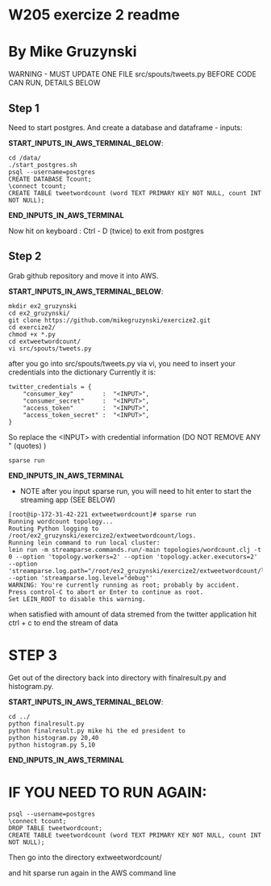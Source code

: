 # W205 exercize 2 readme
# By Mike Gruzynski

WARNING - MUST UPDATE ONE FILE src/spouts/tweets.py BEFORE CODE CAN RUN, DETAILS BELOW

## Step 1
Need to start postgres. And create a database and dataframe - inputs:

__START_INPUTS_IN_AWS_TERMINAL_BELOW__:

```
cd /data/
./start_postgres.sh
psql --username=postgres
CREATE DATABASE Tcount;
\connect tcount;
CREATE TABLE tweetwordcount (word TEXT PRIMARY KEY NOT NULL, count INT NOT NULL);
```
__END_INPUTS_IN_AWS_TERMINAL__

Now hit on keyboard : Ctrl - D (twice) to exit from postgres

## Step 2
Grab github repository and move it into AWS.

__START_INPUTS_IN_AWS_TERMINAL_BELOW__:
```
mkdir ex2_gruzynski
cd ex2_gruzynski/
git clone https://github.com/mikegruzynski/exercize2.git
cd exercize2/
chmod +x *.py
cd extweetwordcount/
vi src/spouts/tweets.py
```

after you go into src/spouts/tweets.py via vi, you need to insert your credentials into the dictionary
Currently it is:

```
twitter_credentials = {
    "consumer_key"        :  "<INPUT>",
    "consumer_secret"     :  "<INPUT>",
    "access_token"        :  "<INPUT>",
    "access_token_secret" :  "<INPUT>",
}
```

So replace the \<INPUT\> with credential information (DO NOT REMOVE ANY "  (quotes) )

```
sparse run
```
__END_INPUTS_IN_AWS_TERMINAL__

* NOTE after you input sparse run, you will need to hit enter to start the streaming app (SEE BELOW)
```
[root@ip-172-31-42-221 extweetwordcount]# sparse run
Running wordcount topology...
Routing Python logging to /root/ex2_gruzynski/exercize2/extweetwordcount/logs.
Running lein command to run local cluster:
lein run -m streamparse.commands.run/-main topologies/wordcount.clj -t 0 --option 'topology.workers=2' --option 'topology.acker.executors=2' --option 'streamparse.log.path="/root/ex2_gruzynski/exercize2/extweetwordcount/logs"' --option 'streamparse.log.level="debug"'
WARNING: You're currently running as root; probably by accident.
Press control-C to abort or Enter to continue as root.
Set LEIN_ROOT to disable this warning.

```

when satisfied with amount of data stremed from the twitter application hit ctrl + c to end the stream of data

# STEP 3
Get out of the directory back into directory with finalresult.py and histogram.py.

__START_INPUTS_IN_AWS_TERMINAL_BELOW__:
```
cd ../
python finalresult.py
python finalresult.py mike hi the ed president to
python histogram.py 20,40
python histogram.py 5,10
```
__END_INPUTS_IN_AWS_TERMINAL__

# IF YOU NEED TO RUN AGAIN:

```
psql --username=postgres
\connect tcount;
DROP TABLE tweetwordcount;
CREATE TABLE tweetwordcount (word TEXT PRIMARY KEY NOT NULL, count INT NOT NULL);
```

Then go into the directory extweetwordcount/

and hit sparse run again in the AWS command line
